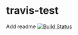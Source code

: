 # travis-test
Add readme
[![Build Status](https://travis-ci.org/JohnHaan/travis-test.svg?branch=master)](https://travis-ci.org/JohnHaan/travis-test)
